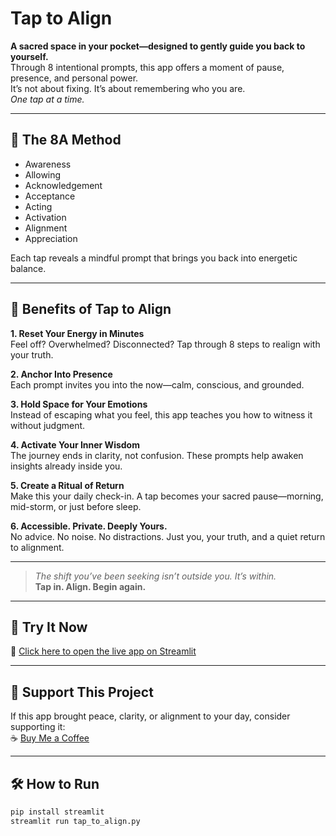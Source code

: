 # Tap to Align

**A sacred space in your pocket—designed to gently guide you back to yourself.**  
Through 8 intentional prompts, this app offers a moment of pause, presence, and personal power.  
It’s not about fixing. It’s about remembering who you are.  
*One tap at a time.*

---

## 🌱 The 8A Method

- Awareness
- Allowing
- Acknowledgement
- Acceptance
- Acting
- Activation
- Alignment
- Appreciation

Each tap reveals a mindful prompt that brings you back into energetic balance.

---

## 💫 Benefits of Tap to Align

**1. Reset Your Energy in Minutes**  
Feel off? Overwhelmed? Disconnected? Tap through 8 steps to realign with your truth.

**2. Anchor Into Presence**  
Each prompt invites you into the now—calm, conscious, and grounded.

**3. Hold Space for Your Emotions**  
Instead of escaping what you feel, this app teaches you how to witness it without judgment.

**4. Activate Your Inner Wisdom**  
The journey ends in clarity, not confusion. These prompts help awaken insights already inside you.

**5. Create a Ritual of Return**  
Make this your daily check-in. A tap becomes your sacred pause—morning, mid-storm, or just before sleep.

**6. Accessible. Private. Deeply Yours.**  
No advice. No noise. No distractions. Just you, your truth, and a quiet return to alignment.

---

> *The shift you’ve been seeking isn’t outside you. It’s within.*  
> **Tap in. Align. Begin again.**

---

## 🚀 Try It Now

🔗 [Click here to open the live app on Streamlit](https://YOUR-APP-URL)

---

## 💖 Support This Project

If this app brought peace, clarity, or alignment to your day, consider supporting it:  
☕ [Buy Me a Coffee](https://www.buymeacoffee.com/yourlink)

---

## 🛠️ How to Run

```bash
pip install streamlit
streamlit run tap_to_align.py

